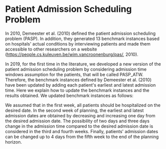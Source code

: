 # Patient Admission Scheduling Problem

In 2010, Demeester et al. (2010) defined the patient admission scheduling problem (PASP). In addition, they generated 13 benchmark instances based on hospitals' actual conditions by interviewing patients and made them accessible to other researchers on a website (https://people.cs.kuleuven.be/wim.vancroonenburg/pas/, 2010). 

In 2019, for the first time in the literature, we developed a new version of the patient admission scheduling problem by considering admission time windows assumption for the patients, that will be called PASP_ATW. Therefore, the benchmark instances defined by Demeester et al. (2010) have been updated by adding each patient's earliest and latest admission time. Here we explain how to update the benchmark instances and the results obtained. We updated benchmark instances as follows:

We assumed that in the first week, all patients should be hospitalized on the desired date. In the second week of planning, the earliest and latest admission dates are obtained by decreasing and increasing one day from the desired admission date. The possibility of two days and three days change in the admission time compared to the desired admission date is considered in the third and fourth weeks. Finally, patients' admission dates can be changed up to 4 days from the fifth week to the end of the planning horizon.
